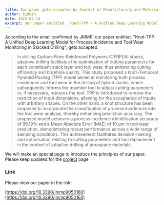 ```yaml
---
title: Our paper gets accepted by Journal of Manufacturing and Materials Processing
author: kidozh
date: 2025-05-14
excerpt: Our paper entitled, "Knot-TPP - A Unified Deep Learning Model for Process Incidence and Tool Wear Monitoring in Stacked Drilling", gets accepted by Journal of Manufacturing and Materials Processing.
---
```



According to the email confirmed by JMMP, our paper entitled, "Knot-TPP: A Unified Deep Learning Model for Process Incidence and Tool Wear Monitoring in Stacked Drilling", gets accepted.

> In drilling Carbon-Fibre-Reinforced Polymers (CFRP)/Al stacks, adaptive drilling facilitates the optimisation of cutting parameters for each constituent stack layer and tool wear, thus enhancing cutting efficiency and borehole quality. This study proposed a knot–Temporal Pyramid Pooling (TPP) model aimed at monitoring both process incidences and tool wear in the drilling of hybrid stacks, which subsequently informs the machine tool to adjust cutting parameters or, if necessary, replaces the tool. TPP is introduced to remove the restriction of input dimensions, allowing for the acceptance of inputs with arbitrary shapes. On the other hand, a knot structure has been proposed to incorporate the classification of process incidences into the tool wear analysis, thereby enhancing prediction accuracy. The proposed model achieves a process incidence identification accuracy of 99.19% and a Mean Absolute Error (MAE) of 10 μm in tool wear prediction, demonstrating robust performance across a wide range of sampling conditions. This achievement facilitates decision-making and optimisation relating to cutting parameters and tool replacement in the context of adaptive drilling of aerospace materials.

We will make an special page to introduce the principles of our paper. Please keep updated for the [project](/project) page

### Link

Please view our paper in the link:

[https://doi.org/10.3390/jmmp9050160](https://doi.org/10.3390/jmmp9050160)